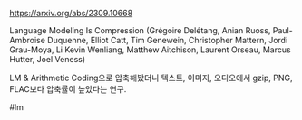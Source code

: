 https://arxiv.org/abs/2309.10668

Language Modeling Is Compression (Grégoire Delétang, Anian Ruoss, Paul-Ambroise Duquenne, Elliot Catt, Tim Genewein, Christopher Mattern, Jordi Grau-Moya, Li Kevin Wenliang, Matthew Aitchison, Laurent Orseau, Marcus Hutter, Joel Veness)

LM & Arithmetic Coding으로 압축해봤더니 텍스트, 이미지, 오디오에서 gzip, PNG, FLAC보다 압축률이 높았다는 연구.

#lm 